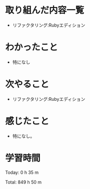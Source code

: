 # 取り組んだ内容一覧
- リファクタリング:Rubyエディション

# わかったこと
- 特になし

# 次やること
- リファクタリング:Rubyエディション

# 感じたこと
- 特になし。

# 学習時間
Today: 0 h 35 m

Total: 849 h 50 m

